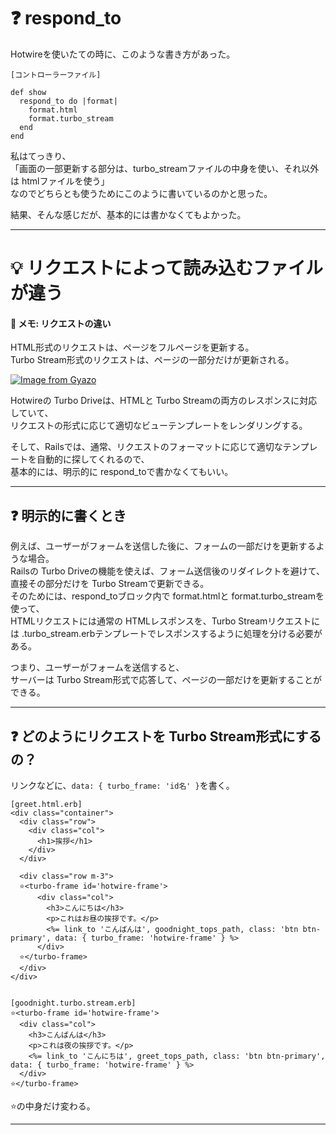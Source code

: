 # ❓ respond_to
Hotwireを使いたての時に、このような書き方があった。
~~~
[コントローラーファイル]

def show
  respond_to do |format|
    format.html
    format.turbo_stream
  end
end
~~~
私はてっきり、  
「画面の一部更新する部分は、turbo_streamファイルの中身を使い、それ以外は htmlファイルを使う」  
なのでどちらとも使うためにこのように書いているのかと思った。  

結果、そんな感じだが、基本的には書かなくてもよかった。
***

# 💡 リクエストによって読み込むファイルが違う
#### 📝 メモ: リクエストの違い
HTML形式のリクエストは、ページをフルページを更新する。  
Turbo Stream形式のリクエストは、ページの一部分だけが更新される。

[![Image from Gyazo](https://i.gyazo.com/0acdb2d9cc8cde0657c4d63dba0f6b97.png)](https://gyazo.com/0acdb2d9cc8cde0657c4d63dba0f6b97)

Hotwireの Turbo Driveは、HTMLと Turbo Streamの両方のレスポンスに対応していて、  
リクエストの形式に応じて適切なビューテンプレートをレンダリングする。

そして、Railsでは、通常、リクエストのフォーマットに応じて適切なテンプレートを自動的に探してくれるので、  
基本的には、明示的に respond_toで書かなくてもいい。
***

## ❓ 明示的に書くとき
例えば、ユーザーがフォームを送信した後に、フォームの一部だけを更新するような場合。  
Railsの Turbo Driveの機能を使えば、フォーム送信後のリダイレクトを避けて、直接その部分だけを Turbo Streamで更新できる。  
そのためには、respond_toブロック内で format.htmlと format.turbo_streamを使って、  
HTMLリクエストには通常の HTMLレスポンスを、Turbo Streamリクエストには .turbo_stream.erbテンプレートでレスポンスするように処理を分ける必要がある。  

つまり、ユーザーがフォームを送信すると、  
サーバーは Turbo Stream形式で応答して、ページの一部だけを更新することができる。
***

## ❓ どのようにリクエストを Turbo Stream形式にするの？
リンクなどに、`data: { turbo_frame: 'id名' }`を書く。
~~~
[greet.html.erb]
<div class="container">
  <div class="row">
    <div class="col">
      <h1>挨拶</h1>
    </div>
  </div>

  <div class="row m-3">
  ⭐️<turbo-frame id='hotwire-frame'>
      <div class="col">
        <h3>こんにちは</h3>
        <p>これはお昼の挨拶です。</p>
        <%= link_to 'こんばんは', goodnight_tops_path, class: 'btn btn-primary', data: { turbo_frame: 'hotwire-frame' } %>
      </div>
  ⭐️</turbo-frame>
  </div>
</div>


[goodnight.turbo.stream.erb]
⭐️<turbo-frame id='hotwire-frame'>
  <div class="col">
    <h3>こんばんは</h3>
    <p>これは夜の挨拶です。</p>
    <%= link_to 'こんにちは', greet_tops_path, class: 'btn btn-primary', data: { turbo_frame: 'hotwire-frame' } %>
  </div>
⭐️</turbo-frame>
~~~
⭐️の中身だけ変わる。
***
